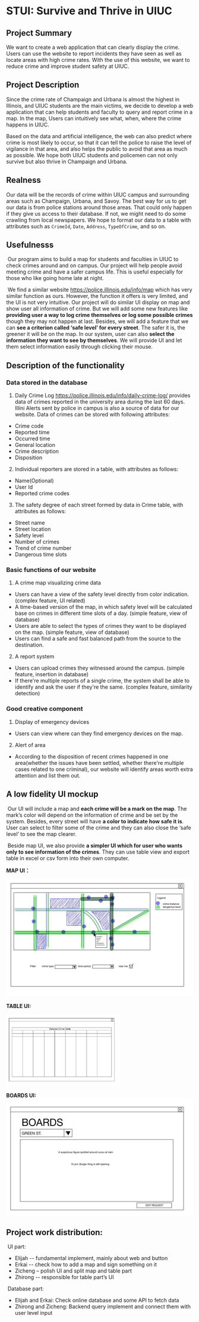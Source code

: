 
# **STUI: Survive and Thrive in UIUC**


## Project Summary
We want to create a web application that can clearly display the crime. Users can use the website to report incidents they have seen as well as locate areas with high crime rates. With the use of this website, we want to reduce crime and improve student safety at UIUC.

## Project Description
Since the crime rate of Champaign and Urbana is almost the highest in Illinois, and UIUC students are the main victims, we decide to develop a web application that can help students and faculty to query and report crime in a map. In the map, Users can intuitively see what, when, where the crime happens in UIUC. 

Based on the data and artificial intelligence, the web can also predict where crime is most likely to occur, so that it can tell the police to raise the level of vigilance in that area, and also helps the public to avoid that area as much as possible. We hope both UIUC students and policemen can not only survive but also thrive in Champaign and Urbana.

## Realness
Our data will be the records of crime within UIUC campus and surrounding areas such as Champaign, Urbana, and Savoy. The best way for us to get our data is from police stations around those areas. That could only happen if they give us access to their database. If not, we might need to do some crawling from local newspapers. We hope to format our data to a table with attributes such as `CrimeId`, `Date`, `Address`, `TypeOfCrime`, and so on. 

## Usefulnesss

​    Our program aims to build a map for students and faculties in UIUC to check crimes around and on campus. Our project will help people avoid meeting crime and have a safer campus life. This is useful especially for those who like going home late at night.

​    We find a similar website https://police.illinois.edu/info/map which has very similar function as ours. However, the function it offers is very limited, and the UI is not very intuitive. Our project will do similar UI display on map and show user all information of crime. But we will add some new features like **providing user a way to log crime themselves or log some possible crimes** though they may not happen at last. Besides, we will add a feature that we can **see a criterion called ‘safe level’ for every street**. The safer it is, the greener it will be on the map. In our system, user can also **select the information they want to see by themselves**. We will provide UI and let them select information easily through clicking their mouse.

## Description of the functionality
### Data stored in the database
1. Daily Crime Log https://police.illinois.edu/info/daily-crime-log/ provides data of crimes reported in the university area during the last 60 days. Illini Alerts sent by police in campus is also a source of data for our website. Data of crimes can be stored with following attributes:
* Crime code
* Reported time
* Occurred time
* General location
* Crime description
* Disposition
2. Individual reporters are stored in a table, with attributes as follows:
* Name(Optional)
* User Id
* Reported crime codes
3. The safety degree of each street formed by data in Crime table, with attributes as follows:
* Street name
* Street location
* Safety level
* Number of crimes
* Trend of crime number
* Dangerous time slots
### Basic functions of our website
1. A crime map visualizing crime data
* Users can have a view of the safety level directly from color indication. (complex feature, UI related) 
* A time-based version of the map, in which safety level will be calculated base on crimes in different time slots of a day. (simple feature, view of database)
* Users are able to select the types of crimes they want to be displayed on the map. (simple feature, view of database)
* Users can find a safe and fast balanced path from the source to the destination. 
2. A report system
* Users can upload crimes they witnessed around the campus. (simple feature, insertion in database)
* If there're multiple reports of a single crime, the system shall be able to identify and ask the user if they're the same. (complex feature, similarity detection)
### Good creative component
1. Display of emergency devices
* Users can view where can they find emergency devices on the map.
2. Alert of area
* According to the disposition of recent crimes happened in one area(whether the issues have been settled, whether there're multiple cases related to one criminal), our website will identify areas worth extra attention and list them out.
## A low fidelity UI mockup

​    Our UI will include a map and **each crime will be a mark on the map**. The mark’s color will depend on the information of crime and be set by the system. Besides, every street will have **a color to indicate how safe it is**. User can select to filter some of the crime and they can also close the ‘safe level’ to see the map clearer.

​    Beside map UI, we also provide **a simpler UI which for user who wants only to see information of the crimes**. They can use table view and export table in excel or csv form into their own computer.

**MAP UI：**

![MAP_UI1](imgs/map.jpeg) 

**TABLE UI:**

<img src="imgs/table.jpeg" alt="TableUI" style="zoom: 30%;" />

**BOARDS UI:**
![BOARDS](imgs/boards.jpeg)

## Project work distribution:

​    UI part:    

- Elijah -- fundamental implement, mainly about web and button
- Erkai -- check how to add a map and sign something on it
- Zicheng – polish UI and split map and table part
- Zhirong -- responsible for table part’s UI

​    Database part:

-  Elijah and Erkai: Check online database and some API to fetch data
-  Zhirong and Zicheng: Backend query implement and connect them with user level input
